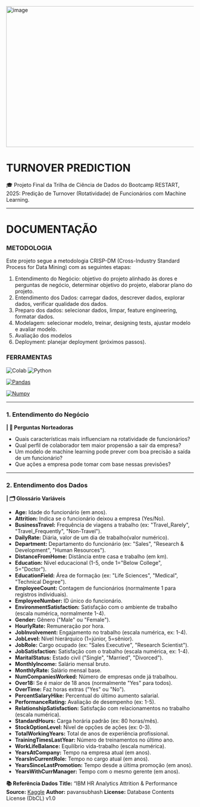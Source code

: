  <img width="1080" height="379" alt="image" src="https://github.com/user-attachments/assets/5651cf91-42cf-4a3e-8606-5ce0830c02bc" />

 
 # TURNOVER PREDICTION

🎓 Projeto Final da Trilha de Ciência de Dados do Bootcamp RESTART, 2025: Predição de Turnover (Rotatividade) de Funcionários com Machine Learning.  
___
# DOCUMENTAÇÃO

### METODOLOGIA
Este projeto segue a metodologia CRISP-DM (Cross-Industry Standard Process for Data Mining) com as seguintes etapas: 
1. Entendimento do Negócio: objetivo do projeto alinhado às dores e perguntas de negócio, determinar objetivo do projeto, elaborar plano do projeto. 
2. Entendimento dos Dados: carregar dados, descrever dados, explorar dados, verificar qualidade dos dados. 
3. Preparo dos dados: selecionar dados, limpar, feature engineering, formatar dados.
4. Modelagem: selecionar modelo, treinar, designing tests, ajustar modelo e avaliar modelo. 
5. Avaliação dos modelos 
6. Deployment: planejar deployment (próximos passos).

### FERRAMENTAS
![Colab](https://img.shields.io/badge/Colab-F9AB00?style=for-the-badge&logo=googlecolab&color=525252) ![Python](https://img.shields.io/badge/Python-FFD43B?style=for-the-badge&logo=python&logoColor=blue)

[![Pandas](https://img.shields.io/badge/Python-3776AB?style=for-the-badge&logo=python&logoColor=white)](https://www.python.org)

[![Numpy](https://img.shields.io/badge/Python-3776AB?style=for-the-badge&logo=python&logoColor=white)](https://www.python.org)
___

### 1. Entendimento do Negócio

**| 🎯 Perguntas Norteadoras**
* Quais características mais influenciam na rotatividade de funcionários?
* Qual perfil de colaborador tem maior propensão a sair da empresa?
* Um modelo de machine learning pode prever com boa precisão a saída de um
funcionário?
* Que ações a empresa pode tomar com base nessas previsões?
___
### 2. Entendimento dos Dados 

**| 🗂️ Glossário Variáveis**

* **Age:** Idade do funcionário (em anos).  
* **Attrition:** Indica se o funcionário deixou a empresa (Yes/No).  
* **BusinessTravel:** Frequência de viagens a trabalho (ex: "Travel_Rarely", "Travel_Frequently", "Non-Travel").  
* **DailyRate:** Diária, valor de um dia de trabalho(valor numérico).  
* **Department:** Departamento do funcionário (ex: "Sales", "Research & Development", "Human Resources").  
* **DistanceFromHome:** Distância entre casa e trabalho (em km).  
* **Education:** Nível educacional (1-5, onde 1="Below College", 5="Doctor").  
* **EducationField:** Área de formação (ex: "Life Sciences", "Medical", "Technical Degree").  
* **EmployeeCount:** Contagem de funcionários (normalmente 1 para registros individuais).  
* **EmployeeNumber:** ID único do funcionário.  
* **EnvironmentSatisfaction:** Satisfação com o ambiente de trabalho (escala numérica, normalmente 1-4).  
* **Gender:** Gênero ("Male" ou "Female").  
* **HourlyRate:** Remuneração por hora.  
* **JobInvolvement:** Engajamento no trabalho (escala numérica, ex: 1-4).  
* **JobLevel:** Nível hierárquico (1=júnior, 5=sênior).  
* **JobRole:** Cargo ocupado (ex: "Sales Executive", "Research Scientist").  
* **JobSatisfaction:** Satisfação com o trabalho (escala numérica, ex: 1-4).  
* **MaritalStatus:** Estado civil ("Single", "Married", "Divorced").  
* **MonthlyIncome:** Salário mensal bruto.  
* **MonthlyRate:** Salário mensal base.  
* **NumCompaniesWorked:** Número de empresas onde já trabalhou.  
* **Over18:** Se é maior de 18 anos (normalmente "Yes" para todos).  
* **OverTime:** Faz horas extras ("Yes" ou "No").  
* **PercentSalaryHike:** Percentual do último aumento salarial.  
* **PerformanceRating:** Avaliação de desempenho (ex: 1-5).  
* **RelationshipSatisfaction:** Satisfação com relacionamentos no trabalho (escala numérica).  
* **StandardHours:** Carga horária padrão (ex: 80 horas/mês).  
* **StockOptionLevel:** Nível de opções de ações (ex: 0-3).  
* **TotalWorkingYears:** Total de anos de experiência profissional.  
* **TrainingTimesLastYear:** Número de treinamentos no último ano.  
* **WorkLifeBalance:** Equilíbrio vida-trabalho (escala numérica).  
* **YearsAtCompany:** Tempo na empresa atual (em anos).  
* **YearsInCurrentRole:** Tempo no cargo atual (em anos).  
* **YearsSinceLastPromotion:** Tempo desde a última promoção (em anos).  
* **YearsWithCurrManager:** Tempo com o mesmo gerente (em anos).

**📚 Referência Dados**
**Title:** “IBM HR Analytics Attrition & Performance
**Source:** [Kaggle](https://www.kaggle.com/datasets/pavansubhasht/ibm-hr-analytics-attrition-dataset/data)
**Author:** pavansubhash
**License:** Database Contents License (DbCL) v1.0


